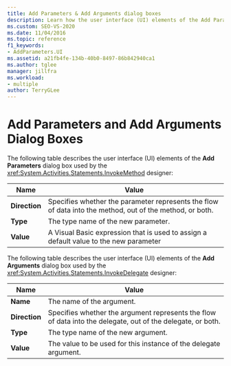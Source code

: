 ```yaml
---
title: Add Parameters & Add Arguments dialog boxes
description: Learn how the user interface (UI) elements of the Add Parameters dialog box are used by the InvokeMethod designer in Workflow Designer.
ms.custom: SEO-VS-2020
ms.date: 11/04/2016
ms.topic: reference
f1_keywords:
- AddParameters.UI
ms.assetid: a21fb4fe-134b-40b0-8497-86b842940ca1
ms.author: tglee
manager: jillfra
ms.workload:
- multiple
author: TerryGLee
---
```

# Add Parameters and Add Arguments Dialog Boxes

The following table describes the user interface (UI) elements of the **Add Parameters** dialog box used by the <xref:System.Activities.Statements.InvokeMethod> designer:

|Name|Value|
|-|-|
|**Direction**|Specifies whether the parameter represents the flow of data into the method, out of the method, or both.|
|**Type**|The type name of the new parameter.|
|**Value**|A Visual Basic expression that is used to assign a default value to the new parameter|

The following table describes the user interface (UI) elements of the **Add Arguments** dialog box used by the <xref:System.Activities.Statements.InvokeDelegate> designer:

|Name|Value|
|-|-|
|**Name**|The name of the argument.|
|**Direction**|Specifies whether the argument represents the flow of data into the delegate, out of the delegate, or both.|
|**Type**|The type name of the new argument.|
|**Value**|The value to be used for this instance of the delegate argument.|
